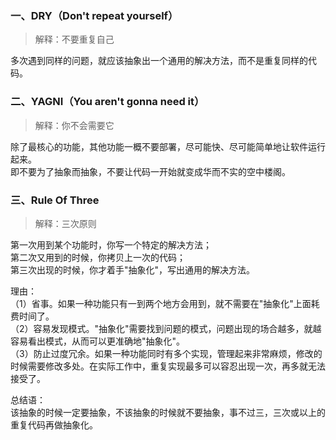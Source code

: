 ### 一、DRY（Don't repeat yourself）
> 解释：不要重复自己

多次遇到同样的问题，就应该抽象出一个通用的解决方法，而不是重复同样的代码。


### 二、YAGNI（You aren't gonna need it）
> 解释：你不会需要它

除了最核心的功能，其他功能一概不要部署，尽可能快、尽可能简单地让软件运行起来。   
即不要为了抽象而抽象，不要让代码一开始就变成华而不实的空中楼阁。



### 三、Rule Of Three
> 解释：三次原则

第一次用到某个功能时，你写一个特定的解决方法；   
第二次又用到的时候，你拷贝上一次的代码；   
第三次出现的时候，你才着手"抽象化"，写出通用的解决方法。   

理由：   
（1）省事。如果一种功能只有一到两个地方会用到，就不需要在"抽象化"上面耗费时间了。   
（2）容易发现模式。"抽象化"需要找到问题的模式，问题出现的场合越多，就越容易看出模式，从而可以更准确地"抽象化"。   
（3）防止过度冗余。如果一种功能同时有多个实现，管理起来非常麻烦，修改的时候需要修改多处。在实际工作中，重复实现最多可以容忍出现一次，再多就无法接受了。



总结语：   
该抽象的时候一定要抽象，不该抽象的时候就不要抽象，事不过三，三次或以上的重复代码再做抽象化。

